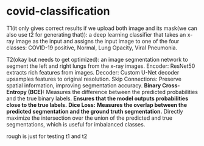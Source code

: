 # covid-classification
T1(it only gives correct results if we upload both image and its mask(we can also use t2 for generating that)): a deep learning classifier that takes an x-ray image as the input and
assigns the input image to one of the four classes: COVID-19 positive, Normal, Lung Opacity, Viral Pneumonia.

T2(okay but needs to get optimized): an image segmentation network to segment the left and right lungs from the x-ray images.
Encoder: ResNet50 extracts rich features from images.
Decoder: Custom U-Net decoder upsamples features to original resolution.
Skip Connections: Preserve spatial information, improving segmentation accuracy.
**Binary Cross-Entropy (BCE):**
Measures the difference between the predicted probabilities and the true binary labels.
**Ensures that the model outputs probabilities close to the true labels.**
**Dice Loss:**
**Measures the overlap between the predicted segmentation and the ground truth segmentation.**
Directly maximize the intersection over the union of the predicted and true segmentations, which is useful for imbalanced classes.

rough is just for testing t1 and t2
